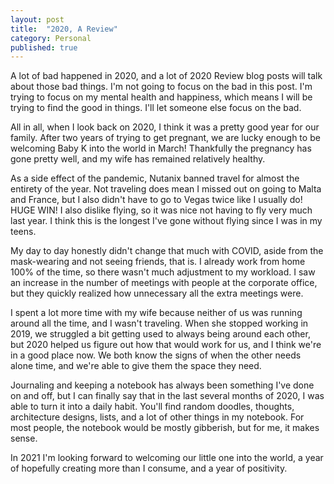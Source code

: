 ```yaml
---
layout: post
title:  "2020, A Review"
category: Personal
published: true
---
```

A lot of bad happened in 2020, and a lot of 2020 Review blog posts will talk about those bad things. I'm not going to focus on the bad in this post. I'm trying to focus on my mental health and happiness, which means I will be trying to find the good in things. I'll let someone else focus on the bad.

All in all, when I look back on 2020, I think it was a pretty good year for our family. After two years of trying to get pregnant, we are lucky enough to be welcoming Baby K into the world in March! Thankfully the pregnancy has gone pretty well, and my wife has remained relatively healthy. 

As a side effect of the pandemic, Nutanix banned travel for almost the entirety of the year. Not traveling does mean I missed out on going to Malta and France, but I also didn't have to go to Vegas twice like I usually do! HUGE WIN! I also dislike flying, so it was nice not having to fly very much last year. I think this is the longest I've gone without flying since I was in my teens.

My day to day honestly didn't change that much with COVID, aside from the mask-wearing and not seeing friends, that is. I already work from home 100% of the time, so there wasn't much adjustment to my workload. I saw an increase in the number of meetings with people at the corporate office, but they quickly realized how unnecessary all the extra meetings were. 

I spent a lot more time with my wife because neither of us was running around all the time, and I wasn't traveling. When she stopped working in 2019, we struggled a bit getting used to always being around each other, but 2020 helped us figure out how that would work for us, and I think we're in a good place now. We both know the signs of when the other needs alone time, and we're able to give them the space they need.

Journaling and keeping a notebook has always been something I've done on and off, but I can finally say that in the last several months of 2020, I was able to turn it into a daily habit. You'll find random doodles, thoughts, architecture designs, lists, and a lot of other things in my notebook. For most people, the notebook would be mostly gibberish, but for me, it makes sense.

In 2021 I'm looking forward to welcoming our little one into the world, a year of hopefully creating more than I consume, and a year of positivity.
